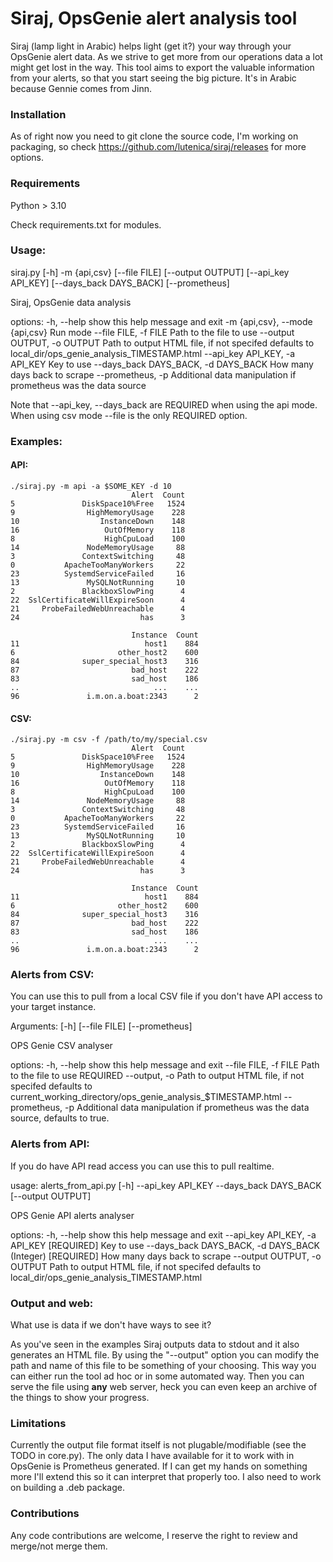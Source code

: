 # Siraj, OpsGenie alert analysis tool

Siraj (lamp light in Arabic) helps light (get it?) your way through your OpsGenie alert data.
As we strive to get more from our operations data a lot might get lost in the way. This tool aims to export the valuable information from your
alerts, so that you start seeing the big picture. It's in Arabic because Gennie comes from Jinn.

### Installation

As of right now you need to git clone the source code, I'm working on packaging, so check https://github.com/lutenica/siraj/releases for more options.

### Requirements

Python > 3.10

Check requirements.txt for modules.

### Usage:

siraj.py [-h] -m {api,csv} [--file FILE] [--output OUTPUT] [--api_key API_KEY] [--days_back DAYS_BACK] [--prometheus]

Siraj, OpsGenie data analysis

options:
  -h, --help            show this help message and exit
  -m {api,csv}, --mode {api,csv}
                        Run mode
  --file FILE, -f FILE  Path to the file to use
  --output OUTPUT, -o OUTPUT
                        Path to output HTML file, if not specifed defaults to local_dir/ops_genie_analysis_TIMESTAMP.html
  --api_key API_KEY, -a API_KEY
                        Key to use
  --days_back DAYS_BACK, -d DAYS_BACK
                        How many days back to scrape
  --prometheus, -p      Additional data manipulation if prometheus was the data source

Note that --api_key, --days_back are REQUIRED when using the api mode.
When using csv mode --file is the only REQUIRED option.

### Examples:

#### API:
```
./siraj.py -m api -a $SOME_KEY -d 10
                           Alert  Count
5               DiskSpace10%Free   1524
9                HighMemoryUsage    228
10                  InstanceDown    148
16                   OutOfMemory    118
8                    HighCpuLoad    100
14               NodeMemoryUsage     88
3               ContextSwitching     48
0           ApacheTooManyWorkers     22
23          SystemdServiceFailed     16
13               MySQLNotRunning     10
2               BlackboxSlowPing      4
22  SslCertificateWillExpireSoon      4
21     ProbeFailedWebUnreachable      4
24                           has      3

                           Instance  Count
11                            host1    884
6                       other_host2    600
84              super_special_host3    316
87                         bad_host    222
83                         sad_host    186
..                              ...    ...
96               i.m.on.a.boat:2343      2
```
#### CSV:

```
./siraj.py -m csv -f /path/to/my/special.csv
                           Alert  Count
5               DiskSpace10%Free   1524
9                HighMemoryUsage    228
10                  InstanceDown    148
16                   OutOfMemory    118
8                    HighCpuLoad    100
14               NodeMemoryUsage     88
3               ContextSwitching     48
0           ApacheTooManyWorkers     22
23          SystemdServiceFailed     16
13               MySQLNotRunning     10
2               BlackboxSlowPing      4
22  SslCertificateWillExpireSoon      4
21     ProbeFailedWebUnreachable      4
24                           has      3

                           Instance  Count
11                            host1    884
6                       other_host2    600
84              super_special_host3    316
87                         bad_host    222
83                         sad_host    186
..                              ...    ...
96               i.m.on.a.boat:2343      2

```
### Alerts from CSV: 

You can use this to pull from a local CSV file if you don't have API access to your target instance.

Arguments: [-h] [--file FILE] [--prometheus]

OPS Genie CSV analyser

options:
  -h, --help            show this help message and exit
  --file FILE, -f FILE  Path to the file to use REQUIRED
  --output, -o          Path to output HTML file, if not specifed defaults to current_working_directory/ops_genie_analysis_$TIMESTAMP.html
  --prometheus, -p      Additional data manipulation if prometheus was the data source, defaults to true.


### Alerts from API:

If you do have API read access you can use this to pull realtime.

usage: alerts_from_api.py [-h] --api_key API_KEY --days_back DAYS_BACK [--output OUTPUT]

OPS Genie API alerts analyser

options:
  -h, --help            show this help message and exit
  --api_key API_KEY, -a API_KEY [REQUIRED]
                        Key to use
  --days_back DAYS_BACK, -d DAYS_BACK (Integer) [REQUIRED]
                        How many days back to scrape
  --output OUTPUT, -o OUTPUT
                        Path to output HTML file, if not specifed defaults to local_dir/ops_genie_analysis_TIMESTAMP.html


### Output and web:

What use is data if we don't have ways to see it?

As you've seen in the examples Siraj outputs data to stdout and it also generates an HTML file. By using the "--output" option you can modify the path and name of this file to be something of your choosing. This way you can either run the tool ad hoc or in some automated way. Then you can serve the file using **any** web server, heck you can even keep an archive of the things to show your progress.

### Limitations

Currently the output file format itself is not plugable/modifiable (see the TODO in core.py).
The only data I have available for it to work with in OpsGenie is Prometheus generated. If I can get my hands on something more I'll extend this so it can interpret that properly too.
I also need to work on building  a .deb package.

### Contributions

Any code contributions are welcome, I reserve the right to review and merge/not merge them. 
